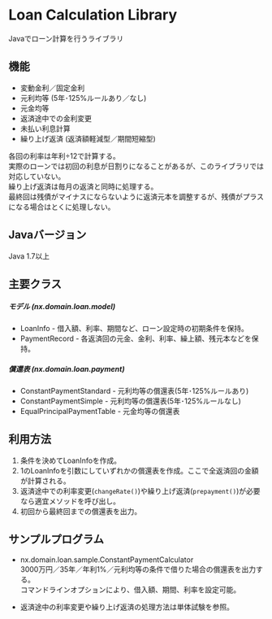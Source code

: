 # Loan Calculation Library
Javaでローン計算を行うライブラリ

## 機能
* 変動金利／固定金利
* 元利均等 (5年･125%ルールあり／なし)
* 元金均等
* 返済途中での金利変更
* 未払い利息計算
* 繰り上げ返済 (返済額軽減型／期間短縮型)

各回の利率は年利÷12で計算する。  
実際のローンでは初回の利息が日割りになることがあるが、このライブラリでは対応していない。  
繰り上げ返済は毎月の返済と同時に処理する。  
最終回は残債がマイナスにならないように返済元本を調整するが、残債がプラスになる場合はとくに処理しない。  

## Javaバージョン
Java 1.7以上

## 主要クラス
##### モデル (nx.domain.loan.model)
* LoanInfo - 借入額、利率、期間など、ローン設定時の初期条件を保持。
* PaymentRecord - 各返済回の元金、金利、利率、繰上額、残元本などを保持。


##### 償還表 (nx.domain.loan.payment)
* ConstantPaymentStandard - 元利均等の償還表(5年･125%ルールあり)
* ConstantPaymentSimple - 元利均等の償還表(5年･125%ルールなし)
* EqualPrincipalPaymentTable - 元金均等の償還表

## 利用方法
1. 条件を決めてLoanInfoを作成。
2. 1のLoanInfoを引数にしていずれかの償還表を作成。ここで全返済回の金額が計算される。
3. 返済途中での利率変更(`changeRate()`)や繰り上げ返済(`prepayment()`)が必要なら適宜メソッドを呼び出し。
4. 初回から最終回までの償還表を出力。

## サンプルプログラム
- nx.domain.loan.sample.ConstantPaymentCalculator  
  3000万円／35年／年利1%／元利均等の条件で借りた場合の償還表を出力する。  
  コマンドラインオプションにより、借入額、期間、利率を設定可能。  


- 返済途中の利率変更や繰り上げ返済の処理方法は単体試験を参照。